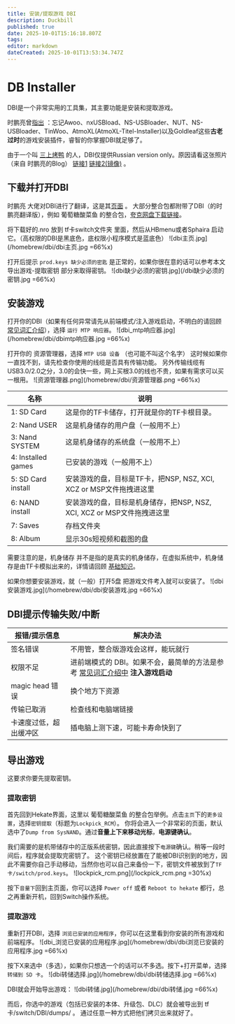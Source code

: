 ```yaml
---
title: 安装/提取游戏 DBI
description: Duckbill
published: true
date: 2025-10-01T15:16:18.807Z
tags: 
editor: markdown
dateCreated: 2025-10-01T13:53:34.747Z
---
```


# DB Installer

DBI是一个非常实用的工具集，其主要功能是安装和提取游戏。

时鹏亮曾[指出](https://shipengliang.com/games/switch-dbi-%e5%9b%be%e6%96%87%e4%bd%bf%e7%94%a8%e6%95%99%e7%a8%8b.html) ：忘记Awoo、nxUSBload、NS-USBloader、NUT、NS-USBloader、TinWoo、AtmoXL(AtmoXL-Titel-Installer)以及Goldleaf这些**古老过时**的游戏安装插件，睿智的你掌握DBI就足够了。

由于一个叫 [三上烤鸭](https://space.bilibili.com/679023184) 的人，DBI仅提供Russian version only。原因请看这张照片（来自 时鹏亮的Blog） [链接1](https://pic.shipengliang.com/wp-content/uploads/2025/05/%E5%85%B3%E4%BA%8EDBI%E4%B8%BA%E4%BB%80%E4%B9%88%E5%8E%BB%E6%8E%89%E4%BA%86%E4%B8%AD%E6%96%87%E7%89%88.png) [链接2(镜像)](https://dl.awa.cool/huangsam04/%E5%85%B3%E4%BA%8EDBI%E4%B8%BA%E4%BB%80%E4%B9%88%E5%8E%BB%E6%8E%89%E4%BA%86%E4%B8%AD%E6%96%87%E7%89%88.png) 。

## 下载并打开DBI
时鹏亮 大佬对DBI进行了翻译，这是其[页面](https://shipengliang.com/games/%e7%ab%af%e5%8d%88%e8%8a%82%e5%84%bf%e7%ab%a5%e8%8a%82%e7%a4%bc%e7%89%a9%ef%bc%9a%e5%85%a8%e7%90%83%e9%a6%96%e5%8f%91-dbi-%e4%b8%ad%e6%96%87%e7%89%88.html) 。
大部分整合包都附带了DBI（的时鹏亮翻译版），例如 葡萄糖酸菜鱼 的整合包，[夸克网盘下载链接](https://pan.quark.cn/s/3c0d28411181)。

将下载好的.nro 放到 tf卡switch文件夹 里面，然后从HBmenu或者Sphaira 启动它。（高权限的DBI是黑底色，底权限小程序模式是蓝底色）
![dbi主页.jpg](/homebrew/dbi/dbi主页.jpg =66%x)

打开后提示 `prod.keys 缺少必须的密匙` 是正常的，如果你很在意的话可以参考本文 导出游戏-提取密钥 部分来取得密钥。
![dbi缺少必须的密钥.jpg](/dbi缺少必须的密钥.jpg =66%x)
## 安装游戏
打开你的DBI（如果有任何异常请先从前端模式/注入游戏启动，不明白的请回顾 [常见词汇介绍](/CommonTerms)），选择 `运行 MTP 响应器`。
![dbi_mtp响应器.jpg](/homebrew/dbi/dbimtp响应器.jpg =66%x)

打开你的 资源管理器，选择 `MTP USB 设备` （也可能不叫这个名字）
这时候如果你一直找不到，请先检查你使用的线缆是否具有传输功能。
另外传输线缆有USB3.0/2.0之分，3.0的会快一些，网上买根3.0的线也不贵，如果有需求可以买一根用。
![资源管理器.png](/homebrew/dbi/资源管理器.png =66%x)

| 名称              | 说明 |
| ----------------- | ---- |
| 1: SD Card        | 这是你的TF卡储存，打开就是你的TF卡根目录。 |
| 2: Nand USER      | 这是机身储存的用户盘（一般用不上） |
| 3: Nand SYSTEM    | 这是机身储存的系统盘（一般用不上） |
| 4: Installed games| 已安装的游戏（一般用不上） |
| 5: SD Card install| 安装游戏的盘，目标是TF卡，把NSP, NSZ, XCI, XCZ or MSP文件拖拽进这里 |
| 6: NAND install   | 安装游戏的盘，目标是机身储存，把NSP, NSZ, XCI, XCZ or MSP文件拖拽进这里 |
| 7: Saves          | 存档文件夹 |
| 8: Album          | 显示30s短视频和截图的盘 |

需要注意的是，机身储存 并不是指的是真实的机身储存，在虚拟系统中，机身储存是由TF卡模拟出来的，详情请回顾 [基础知识](/GettingStarted)。

如果你想要安装游戏，就（一般）打开5盘 把游戏文件考入就可以安装了。
![dbi安装游戏.jpg](/homebrew/dbi/dbi安装游戏.jpg =66%x)

## DBI提示传输失败/中断
| 报错/提示信息       | 解决办法                                                                 |
| -------------------- | ------------------------------------------------------------------------ |
| 签名错误             | 不用管，整合版游戏会这样，能玩就行                                       |
| 权限不足             | 进前端模式的 DBI。如果不会，最简单的方法是参考 [常见词汇介绍中](/CommonTerms) **注入游戏启动** |
| magic head 错误      | 换个地方下资源                                                           |
| 传输已取消           | 检查线和电脑端链接                                                       |
| 卡速度过低，超出缓冲区 | 插电脑上测下速，可能卡寿命快到了                                           |

## 导出游戏
这要求你要先提取密钥。

### 提取密钥
首先回到Hekate界面，这里以 葡萄糖酸菜鱼 的整合包举例。点击`主页`下的`更多设置`，选择`密钥提取`（标题为`Lockpick_RCM`）。
你将会进入一个非常彩的页面，默认选中了`Dump from SysNAND`。通过**音量上下来移动光标**，**电源键确认**。

我们需要的是机带储存中的正版系统密钥，因此直接按下`电源键`确认。稍等一段时间后，程序就会提取完密钥了。
这个密钥已经放置在了能被DBI识别到的地方，因此不需要你自己手动移动，当然你也可以自己来备份一下，密钥文件被放到了`TF卡/switch/prod.keys`。
![lockpick_rcm.png](/lockpick_rcm.png =30%x)

按下`音量下`回到主页面，你可以选择 `Power off` 或者 `Reboot to hekate` 都行，总之再重新开机，回到Switch操作系统。

### 提取游戏
重新打开DBI，选择 `浏览已安装的应用程序`，你可以在这里看到你安装的所有游戏和前端程序。
![dbi_浏览已安装的应用程序.jpg](/homebrew/dbi/dbi浏览已安装的应用程序.jpg =66%x)

按下X来选中（多选），如果你只想选一个的话可以不多选。按下+打开菜单，选择 `转储到 SD 卡`。
![dbi转储选择.jpg](/homebrew/dbi/dbi转储选择.jpg =66%x)

DBI就会开始导出游戏：
![dbi转储.jpg](/homebrew/dbi/dbi转储.jpg =66%x)

而后，你选中的游戏（包括已安装的本体、升级包、DLC）就会被导出到 tf卡/switch/DBI/dumps/ 。
通过任意一种方式把他们拷贝出来就好了。



